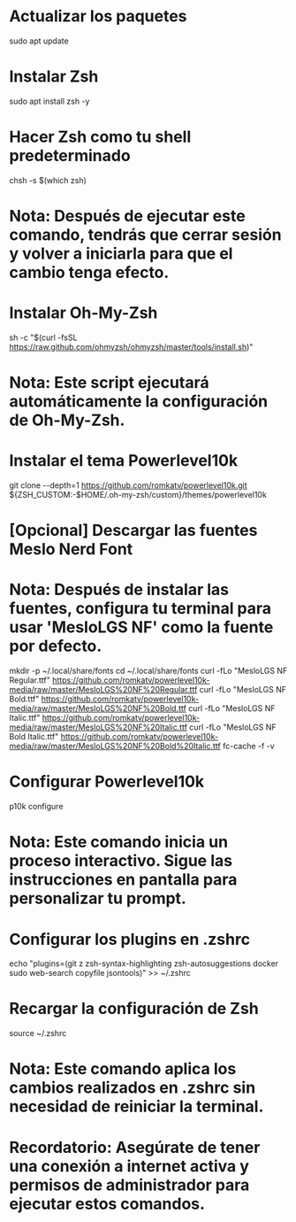 # Actualizar los paquetes
sudo apt update

# Instalar Zsh
sudo apt install zsh -y

# Hacer Zsh como tu shell predeterminado
chsh -s $(which zsh)
# Nota: Después de ejecutar este comando, tendrás que cerrar sesión y volver a iniciarla para que el cambio tenga efecto.

# Instalar Oh-My-Zsh
sh -c "$(curl -fsSL https://raw.github.com/ohmyzsh/ohmyzsh/master/tools/install.sh)"
# Nota: Este script ejecutará automáticamente la configuración de Oh-My-Zsh.

# Instalar el tema Powerlevel10k
git clone --depth=1 https://github.com/romkatv/powerlevel10k.git ${ZSH_CUSTOM:-$HOME/.oh-my-zsh/custom}/themes/powerlevel10k

# [Opcional] Descargar las fuentes Meslo Nerd Font
# Nota: Después de instalar las fuentes, configura tu terminal para usar 'MesloLGS NF' como la fuente por defecto.
mkdir -p ~/.local/share/fonts
cd ~/.local/share/fonts
curl -fLo "MesloLGS NF Regular.ttf" https://github.com/romkatv/powerlevel10k-media/raw/master/MesloLGS%20NF%20Regular.ttf
curl -fLo "MesloLGS NF Bold.ttf" https://github.com/romkatv/powerlevel10k-media/raw/master/MesloLGS%20NF%20Bold.ttf
curl -fLo "MesloLGS NF Italic.ttf" https://github.com/romkatv/powerlevel10k-media/raw/master/MesloLGS%20NF%20Italic.ttf
curl -fLo "MesloLGS NF Bold Italic.ttf" https://github.com/romkatv/powerlevel10k-media/raw/master/MesloLGS%20NF%20Bold%20Italic.ttf
fc-cache -f -v

# Configurar Powerlevel10k
p10k configure
# Nota: Este comando inicia un proceso interactivo. Sigue las instrucciones en pantalla para personalizar tu prompt.

# Configurar los plugins en .zshrc
echo "plugins=(git z zsh-syntax-highlighting zsh-autosuggestions docker sudo web-search copyfile jsontools)" >> ~/.zshrc

# Recargar la configuración de Zsh
source ~/.zshrc
# Nota: Este comando aplica los cambios realizados en .zshrc sin necesidad de reiniciar la terminal.

# Recordatorio: Asegúrate de tener una conexión a internet activa y permisos de administrador para ejecutar estos comandos.
